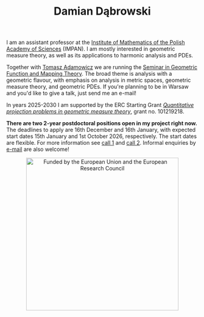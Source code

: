 ﻿---
# Display name
title: Damian Dąbrowski

# Is this the primary user of the site?
superuser: true

# Role/position/tagline
role: Assistant professor

# Organizations/Affiliations to show in About widget
organizations:
- name: IMPAN
  url: https://www.impan.pl/en

# Short bio (displayed in user profile at end of posts)
bio: My research interests include geometric measure theory and harmonic analysis.

# Interests to show in About widget
interests:
- quantitative rectifiability
- singular integral operators in non-doubling setting
- behaviour of sets and measures under orthogonal projections
- visibility problems
- potential theory

# Education to show in About widget
education:
  courses:
  - course: PhD in Mathematics
    institution: Universitat Autònoma de Barcelona
    year: 2021
  - course: MSc in Mathematics
    institution: University of Warsaw
    year: 2017
  - course: BSc in in Mathematics
    institution: University of Warsaw
    year: 2015

# Social/Academic Networking
# For available icons, see: https://sourcethemes.com/academic/docs/page-builder/#icons
#   For an email link, use "fas" icon pack, "envelope" icon, and a link in the
#   form "mailto:your-email@example.com" or "/#contact" for contact widget.
social:
- icon: envelope
  icon_pack: fas
  link: '/#contact'
# - icon: twitter
#  icon_pack: fab
#  link: https://twitter.com/GeorgeCushen
- icon: google-scholar  # Alternatively, use `google-scholar` icon from `ai` icon pack
  icon_pack: ai
  link: https://scholar.google.co.uk/citations?user=yI0f0AEAAAAJ
- icon: orcid
  icon_pack: ai
  link: https://orcid.org/0000-0003-4495-6090
# - icon: github
# icon_pack: fab
#  link: https://github.com/gcushen
# - icon: linkedin
# icon_pack: fab
# link: https://www.linkedin.com/

# Link to a PDF of your resume/CV.
# To use: copy your resume to `static/media/resume.pdf`, enable `ai` icons in `params.toml`, 
# and uncomment the lines below.
# - icon: cv
#   icon_pack: ai
#   link: media/CV_02_2022.pdf

# Enter email to display Gravatar (if Gravatar enabled in Config)
email: ""

# Highlight the author in author lists? (true/false)
highlight_name: false
---

I am an assistant professor at the [Institute of Mathematics of the Polish Academy of Sciences](https://www.impan.pl/en) (IMPAN). I am mostly interested in geometric measure theory, as well as its applications to harmonic analysis and PDEs.

Together with [Tomasz Adamowicz](https://www.impan.pl/~tadamowi/) we are running the [Seminar in Geometric Function and Mapping Theory](https://sites.google.com/impan.pl/seminar-gfmt/). The broad theme is analysis with a geometric flavour, with emphasis on analysis in metric spaces, geometric measure theory, and geometric PDEs. If you're planning to be in Warsaw and you'd like to give a talk, just send me an e-mail!

In years 2025-2030 I am supported by the ERC Starting Grant [_Quantitative projection problems in geometric measure theory_](/qproject), grant no. 101219218.

**There are two 2-year postdoctoral positions open in my project right now.** The deadlines to apply are 16th December and 16th January, with expected start dates 15th January and 1st October 2026, respectively. The start dates are flexible. For more information see [call 1](https://www.impan.pl/images/Konkursy/2025_Rok_rozstrzygniecia/Konkurs-postdoc1_ERC_Dabrowski_ang.pdf) and [call 2](https://www.impan.pl/images/Konkursy/2025_Rok_rozstrzygniecia/Konkurs-postdoc2_ERC_Dabrowski_ang.pdf). Informal enquiries by [e-mail](mailto:ddabrowski@impan.pl) are also welcome!

<center><img title="EU and ERC logos" alt="Funded by the European Union and the European Research Council" src="/images/logo-erc.png" width="400"></center>

